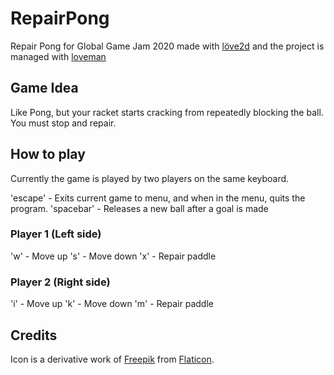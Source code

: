 # RepairPong
Repair Pong for Global Game Jam 2020 made with [löve2d](http://love2d.org) and the project is managed with [loveman](https://nimble.itch.io/loveman)

## Game Idea
Like Pong, but your racket starts cracking from repeatedly blocking the ball. You must stop and repair.

## How to play
Currently the game is played by two players on the same keyboard.

'escape' - Exits current game to menu, and when in the menu, quits the program.
'spacebar' - Releases a new ball after a goal is made

### Player 1 (Left side)
'w' - Move up
's' - Move down
'x' - Repair paddle

### Player 2 (Right side)
'i' - Move up
'k' - Move down
'm' - Repair paddle

## Credits
Icon is a derivative work of [Freepik](https://www.flaticon.com/authors/freepik) from [Flaticon](https://www.flaticon.com/).